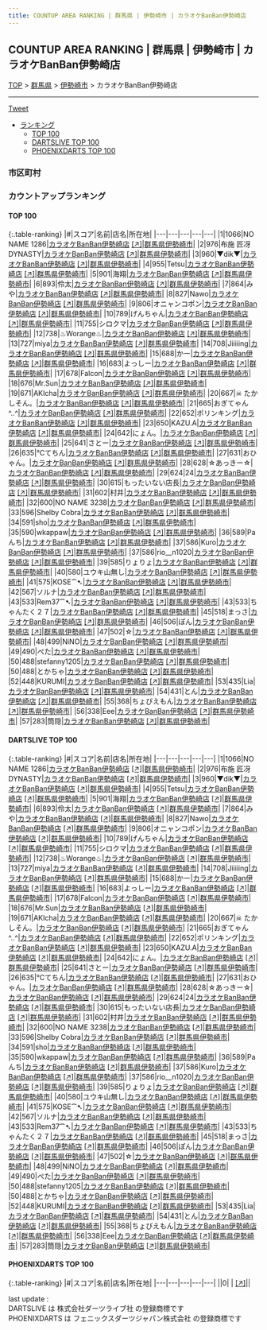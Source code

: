 ```yaml
---
title: COUNTUP AREA RANKING | 群馬県 | 伊勢崎市 | カラオケBanBan伊勢崎店
---
```

## COUNTUP AREA RANKING | 群馬県 | 伊勢崎市 | カラオケBanBan伊勢崎店

[TOP](/darts/rank/) > [群馬県](/darts/rank/群馬県/) > [伊勢崎市](/darts/rank/群馬県/伊勢崎市/) > カラオケBanBan伊勢崎店

___

<a href="https://twitter.com/share?ref_src=twsrc%5Etfw" data-text="COUNTUP AREA RANKING | 群馬県伊勢崎市カラオケBanBan伊勢崎店" class="twitter-share-button" data-hashtags="DARTSLIVE,PHOENIXDARTS,darts,ダーツ" data-show-count="false">Tweet</a>

* [ランキング](#カウントアップランキング)
    * [TOP 100](#top-100)
    * [DARTSLIVE TOP 100](#dartslive-top-100)
    * [PHOENIXDARTS TOP 100](#phoenixdarts-top-100)

### 市区町村

<ul>

</ul>

### カウントアップランキング

#### TOP 100



{:.table-ranking}
|#|スコア|名前|店名|所在地|
|---|---|---|---|---|
|1|1066|<span class="rank-name-dl">NO NAME 1286</span>|<a href="/darts/rank/shops/330091e4ed03df230d9b047a20a7ba1e.html">カラオケBanBan伊勢崎店</a> <a href="https://search.dartslive.com/jp/shop/330091e4ed03df230d9b047a20a7ba1e">[↗]</a>|<a href="/darts/rank/群馬県/伊勢崎市">群馬県伊勢崎市</a>|
|2|976|<span class="rank-name-dl">布施 匠冴DYNASTY</span>|<a href="/darts/rank/shops/330091e4ed03df230d9b047a20a7ba1e.html">カラオケBanBan伊勢崎店</a> <a href="https://search.dartslive.com/jp/shop/330091e4ed03df230d9b047a20a7ba1e">[↗]</a>|<a href="/darts/rank/群馬県/伊勢崎市">群馬県伊勢崎市</a>|
|3|960|<span class="rank-name-dl">▼dik▼</span>|<a href="/darts/rank/shops/330091e4ed03df230d9b047a20a7ba1e.html">カラオケBanBan伊勢崎店</a> <a href="https://search.dartslive.com/jp/shop/330091e4ed03df230d9b047a20a7ba1e">[↗]</a>|<a href="/darts/rank/群馬県/伊勢崎市">群馬県伊勢崎市</a>|
|4|955|<span class="rank-name-dl">Tetsu</span>|<a href="/darts/rank/shops/330091e4ed03df230d9b047a20a7ba1e.html">カラオケBanBan伊勢崎店</a> <a href="https://search.dartslive.com/jp/shop/330091e4ed03df230d9b047a20a7ba1e">[↗]</a>|<a href="/darts/rank/群馬県/伊勢崎市">群馬県伊勢崎市</a>|
|5|901|<span class="rank-name-dl">海翔</span>|<a href="/darts/rank/shops/330091e4ed03df230d9b047a20a7ba1e.html">カラオケBanBan伊勢崎店</a> <a href="https://search.dartslive.com/jp/shop/330091e4ed03df230d9b047a20a7ba1e">[↗]</a>|<a href="/darts/rank/群馬県/伊勢崎市">群馬県伊勢崎市</a>|
|6|893|<span class="rank-name-dl">伶太</span>|<a href="/darts/rank/shops/330091e4ed03df230d9b047a20a7ba1e.html">カラオケBanBan伊勢崎店</a> <a href="https://search.dartslive.com/jp/shop/330091e4ed03df230d9b047a20a7ba1e">[↗]</a>|<a href="/darts/rank/群馬県/伊勢崎市">群馬県伊勢崎市</a>|
|7|864|<span class="rank-name-dl">みや</span>|<a href="/darts/rank/shops/330091e4ed03df230d9b047a20a7ba1e.html">カラオケBanBan伊勢崎店</a> <a href="https://search.dartslive.com/jp/shop/330091e4ed03df230d9b047a20a7ba1e">[↗]</a>|<a href="/darts/rank/群馬県/伊勢崎市">群馬県伊勢崎市</a>|
|8|827|<span class="rank-name-dl">Nawo</span>|<a href="/darts/rank/shops/330091e4ed03df230d9b047a20a7ba1e.html">カラオケBanBan伊勢崎店</a> <a href="https://search.dartslive.com/jp/shop/330091e4ed03df230d9b047a20a7ba1e">[↗]</a>|<a href="/darts/rank/群馬県/伊勢崎市">群馬県伊勢崎市</a>|
|9|806|<span class="rank-name-dl">オニャンコポン</span>|<a href="/darts/rank/shops/330091e4ed03df230d9b047a20a7ba1e.html">カラオケBanBan伊勢崎店</a> <a href="https://search.dartslive.com/jp/shop/330091e4ed03df230d9b047a20a7ba1e">[↗]</a>|<a href="/darts/rank/群馬県/伊勢崎市">群馬県伊勢崎市</a>|
|10|789|<span class="rank-name-dl">げんちゃん</span>|<a href="/darts/rank/shops/330091e4ed03df230d9b047a20a7ba1e.html">カラオケBanBan伊勢崎店</a> <a href="https://search.dartslive.com/jp/shop/330091e4ed03df230d9b047a20a7ba1e">[↗]</a>|<a href="/darts/rank/群馬県/伊勢崎市">群馬県伊勢崎市</a>|
|11|755|<span class="rank-name-dl">シロクマ</span>|<a href="/darts/rank/shops/330091e4ed03df230d9b047a20a7ba1e.html">カラオケBanBan伊勢崎店</a> <a href="https://search.dartslive.com/jp/shop/330091e4ed03df230d9b047a20a7ba1e">[↗]</a>|<a href="/darts/rank/群馬県/伊勢崎市">群馬県伊勢崎市</a>|
|12|738|<span class="rank-name-dl">♨︎Worange♨︎</span>|<a href="/darts/rank/shops/330091e4ed03df230d9b047a20a7ba1e.html">カラオケBanBan伊勢崎店</a> <a href="https://search.dartslive.com/jp/shop/330091e4ed03df230d9b047a20a7ba1e">[↗]</a>|<a href="/darts/rank/群馬県/伊勢崎市">群馬県伊勢崎市</a>|
|13|727|<span class="rank-name-dl">miya</span>|<a href="/darts/rank/shops/330091e4ed03df230d9b047a20a7ba1e.html">カラオケBanBan伊勢崎店</a> <a href="https://search.dartslive.com/jp/shop/330091e4ed03df230d9b047a20a7ba1e">[↗]</a>|<a href="/darts/rank/群馬県/伊勢崎市">群馬県伊勢崎市</a>|
|14|708|<span class="rank-name-dl">Jiiiiing</span>|<a href="/darts/rank/shops/330091e4ed03df230d9b047a20a7ba1e.html">カラオケBanBan伊勢崎店</a> <a href="https://search.dartslive.com/jp/shop/330091e4ed03df230d9b047a20a7ba1e">[↗]</a>|<a href="/darts/rank/群馬県/伊勢崎市">群馬県伊勢崎市</a>|
|15|688|<span class="rank-name-dl">かー</span>|<a href="/darts/rank/shops/330091e4ed03df230d9b047a20a7ba1e.html">カラオケBanBan伊勢崎店</a> <a href="https://search.dartslive.com/jp/shop/330091e4ed03df230d9b047a20a7ba1e">[↗]</a>|<a href="/darts/rank/群馬県/伊勢崎市">群馬県伊勢崎市</a>|
|16|683|<span class="rank-name-dl">よっしー</span>|<a href="/darts/rank/shops/330091e4ed03df230d9b047a20a7ba1e.html">カラオケBanBan伊勢崎店</a> <a href="https://search.dartslive.com/jp/shop/330091e4ed03df230d9b047a20a7ba1e">[↗]</a>|<a href="/darts/rank/群馬県/伊勢崎市">群馬県伊勢崎市</a>|
|17|678|<span class="rank-name-dl">Falcon</span>|<a href="/darts/rank/shops/330091e4ed03df230d9b047a20a7ba1e.html">カラオケBanBan伊勢崎店</a> <a href="https://search.dartslive.com/jp/shop/330091e4ed03df230d9b047a20a7ba1e">[↗]</a>|<a href="/darts/rank/群馬県/伊勢崎市">群馬県伊勢崎市</a>|
|18|676|<span class="rank-name-dl">Mr.Sun</span>|<a href="/darts/rank/shops/330091e4ed03df230d9b047a20a7ba1e.html">カラオケBanBan伊勢崎店</a> <a href="https://search.dartslive.com/jp/shop/330091e4ed03df230d9b047a20a7ba1e">[↗]</a>|<a href="/darts/rank/群馬県/伊勢崎市">群馬県伊勢崎市</a>|
|19|671|<span class="rank-name-dl">AKIcha</span>|<a href="/darts/rank/shops/330091e4ed03df230d9b047a20a7ba1e.html">カラオケBanBan伊勢崎店</a> <a href="https://search.dartslive.com/jp/shop/330091e4ed03df230d9b047a20a7ba1e">[↗]</a>|<a href="/darts/rank/群馬県/伊勢崎市">群馬県伊勢崎市</a>|
|20|667|<span class="rank-name-dl">☠ たかしそん。</span>|<a href="/darts/rank/shops/330091e4ed03df230d9b047a20a7ba1e.html">カラオケBanBan伊勢崎店</a> <a href="https://search.dartslive.com/jp/shop/330091e4ed03df230d9b047a20a7ba1e">[↗]</a>|<a href="/darts/rank/群馬県/伊勢崎市">群馬県伊勢崎市</a>|
|21|665|<span class="rank-name-dl">おぎてゃん^..^</span>|<a href="/darts/rank/shops/330091e4ed03df230d9b047a20a7ba1e.html">カラオケBanBan伊勢崎店</a> <a href="https://search.dartslive.com/jp/shop/330091e4ed03df230d9b047a20a7ba1e">[↗]</a>|<a href="/darts/rank/群馬県/伊勢崎市">群馬県伊勢崎市</a>|
|22|652|<span class="rank-name-dl">ポリンキング</span>|<a href="/darts/rank/shops/330091e4ed03df230d9b047a20a7ba1e.html">カラオケBanBan伊勢崎店</a> <a href="https://search.dartslive.com/jp/shop/330091e4ed03df230d9b047a20a7ba1e">[↗]</a>|<a href="/darts/rank/群馬県/伊勢崎市">群馬県伊勢崎市</a>|
|23|650|<span class="rank-name-dl">KAZU.A</span>|<a href="/darts/rank/shops/330091e4ed03df230d9b047a20a7ba1e.html">カラオケBanBan伊勢崎店</a> <a href="https://search.dartslive.com/jp/shop/330091e4ed03df230d9b047a20a7ba1e">[↗]</a>|<a href="/darts/rank/群馬県/伊勢崎市">群馬県伊勢崎市</a>|
|24|642|<span class="rank-name-dl">にょん。</span>|<a href="/darts/rank/shops/330091e4ed03df230d9b047a20a7ba1e.html">カラオケBanBan伊勢崎店</a> <a href="https://search.dartslive.com/jp/shop/330091e4ed03df230d9b047a20a7ba1e">[↗]</a>|<a href="/darts/rank/群馬県/伊勢崎市">群馬県伊勢崎市</a>|
|25|641|<span class="rank-name-dl">さとー</span>|<a href="/darts/rank/shops/330091e4ed03df230d9b047a20a7ba1e.html">カラオケBanBan伊勢崎店</a> <a href="https://search.dartslive.com/jp/shop/330091e4ed03df230d9b047a20a7ba1e">[↗]</a>|<a href="/darts/rank/群馬県/伊勢崎市">群馬県伊勢崎市</a>|
|26|635|<span class="rank-name-dl">℃てちん</span>|<a href="/darts/rank/shops/330091e4ed03df230d9b047a20a7ba1e.html">カラオケBanBan伊勢崎店</a> <a href="https://search.dartslive.com/jp/shop/330091e4ed03df230d9b047a20a7ba1e">[↗]</a>|<a href="/darts/rank/群馬県/伊勢崎市">群馬県伊勢崎市</a>|
|27|631|<span class="rank-name-dl">おひゃん。</span>|<a href="/darts/rank/shops/330091e4ed03df230d9b047a20a7ba1e.html">カラオケBanBan伊勢崎店</a> <a href="https://search.dartslive.com/jp/shop/330091e4ed03df230d9b047a20a7ba1e">[↗]</a>|<a href="/darts/rank/群馬県/伊勢崎市">群馬県伊勢崎市</a>|
|28|628|<span class="rank-name-dl">☆あっきー☆</span>|<a href="/darts/rank/shops/330091e4ed03df230d9b047a20a7ba1e.html">カラオケBanBan伊勢崎店</a> <a href="https://search.dartslive.com/jp/shop/330091e4ed03df230d9b047a20a7ba1e">[↗]</a>|<a href="/darts/rank/群馬県/伊勢崎市">群馬県伊勢崎市</a>|
|29|624|<span class="rank-name-dl">24</span>|<a href="/darts/rank/shops/330091e4ed03df230d9b047a20a7ba1e.html">カラオケBanBan伊勢崎店</a> <a href="https://search.dartslive.com/jp/shop/330091e4ed03df230d9b047a20a7ba1e">[↗]</a>|<a href="/darts/rank/群馬県/伊勢崎市">群馬県伊勢崎市</a>|
|30|615|<span class="rank-name-dl">もったいない店長</span>|<a href="/darts/rank/shops/330091e4ed03df230d9b047a20a7ba1e.html">カラオケBanBan伊勢崎店</a> <a href="https://search.dartslive.com/jp/shop/330091e4ed03df230d9b047a20a7ba1e">[↗]</a>|<a href="/darts/rank/群馬県/伊勢崎市">群馬県伊勢崎市</a>|
|31|602|<span class="rank-name-dl">村井</span>|<a href="/darts/rank/shops/330091e4ed03df230d9b047a20a7ba1e.html">カラオケBanBan伊勢崎店</a> <a href="https://search.dartslive.com/jp/shop/330091e4ed03df230d9b047a20a7ba1e">[↗]</a>|<a href="/darts/rank/群馬県/伊勢崎市">群馬県伊勢崎市</a>|
|32|600|<span class="rank-name-dl">NO NAME 3238</span>|<a href="/darts/rank/shops/330091e4ed03df230d9b047a20a7ba1e.html">カラオケBanBan伊勢崎店</a> <a href="https://search.dartslive.com/jp/shop/330091e4ed03df230d9b047a20a7ba1e">[↗]</a>|<a href="/darts/rank/群馬県/伊勢崎市">群馬県伊勢崎市</a>|
|33|596|<span class="rank-name-dl">Shelby Cobra</span>|<a href="/darts/rank/shops/330091e4ed03df230d9b047a20a7ba1e.html">カラオケBanBan伊勢崎店</a> <a href="https://search.dartslive.com/jp/shop/330091e4ed03df230d9b047a20a7ba1e">[↗]</a>|<a href="/darts/rank/群馬県/伊勢崎市">群馬県伊勢崎市</a>|
|34|591|<span class="rank-name-dl">sho</span>|<a href="/darts/rank/shops/330091e4ed03df230d9b047a20a7ba1e.html">カラオケBanBan伊勢崎店</a> <a href="https://search.dartslive.com/jp/shop/330091e4ed03df230d9b047a20a7ba1e">[↗]</a>|<a href="/darts/rank/群馬県/伊勢崎市">群馬県伊勢崎市</a>|
|35|590|<span class="rank-name-dl">wkappaw</span>|<a href="/darts/rank/shops/330091e4ed03df230d9b047a20a7ba1e.html">カラオケBanBan伊勢崎店</a> <a href="https://search.dartslive.com/jp/shop/330091e4ed03df230d9b047a20a7ba1e">[↗]</a>|<a href="/darts/rank/群馬県/伊勢崎市">群馬県伊勢崎市</a>|
|36|589|<span class="rank-name-dl">Paんち</span>|<a href="/darts/rank/shops/330091e4ed03df230d9b047a20a7ba1e.html">カラオケBanBan伊勢崎店</a> <a href="https://search.dartslive.com/jp/shop/330091e4ed03df230d9b047a20a7ba1e">[↗]</a>|<a href="/darts/rank/群馬県/伊勢崎市">群馬県伊勢崎市</a>|
|37|586|<span class="rank-name-dl">Kuro</span>|<a href="/darts/rank/shops/330091e4ed03df230d9b047a20a7ba1e.html">カラオケBanBan伊勢崎店</a> <a href="https://search.dartslive.com/jp/shop/330091e4ed03df230d9b047a20a7ba1e">[↗]</a>|<a href="/darts/rank/群馬県/伊勢崎市">群馬県伊勢崎市</a>|
|37|586|<span class="rank-name-dl">rio__n1020</span>|<a href="/darts/rank/shops/330091e4ed03df230d9b047a20a7ba1e.html">カラオケBanBan伊勢崎店</a> <a href="https://search.dartslive.com/jp/shop/330091e4ed03df230d9b047a20a7ba1e">[↗]</a>|<a href="/darts/rank/群馬県/伊勢崎市">群馬県伊勢崎市</a>|
|39|585|<span class="rank-name-dl">りょりょ</span>|<a href="/darts/rank/shops/330091e4ed03df230d9b047a20a7ba1e.html">カラオケBanBan伊勢崎店</a> <a href="https://search.dartslive.com/jp/shop/330091e4ed03df230d9b047a20a7ba1e">[↗]</a>|<a href="/darts/rank/群馬県/伊勢崎市">群馬県伊勢崎市</a>|
|40|580|<span class="rank-name-dl">ユウキ山無し</span>|<a href="/darts/rank/shops/330091e4ed03df230d9b047a20a7ba1e.html">カラオケBanBan伊勢崎店</a> <a href="https://search.dartslive.com/jp/shop/330091e4ed03df230d9b047a20a7ba1e">[↗]</a>|<a href="/darts/rank/群馬県/伊勢崎市">群馬県伊勢崎市</a>|
|41|575|<span class="rank-name-dl">KOSE⁀➷</span>|<a href="/darts/rank/shops/330091e4ed03df230d9b047a20a7ba1e.html">カラオケBanBan伊勢崎店</a> <a href="https://search.dartslive.com/jp/shop/330091e4ed03df230d9b047a20a7ba1e">[↗]</a>|<a href="/darts/rank/群馬県/伊勢崎市">群馬県伊勢崎市</a>|
|42|567|<span class="rank-name-dl">ソルナ</span>|<a href="/darts/rank/shops/330091e4ed03df230d9b047a20a7ba1e.html">カラオケBanBan伊勢崎店</a> <a href="https://search.dartslive.com/jp/shop/330091e4ed03df230d9b047a20a7ba1e">[↗]</a>|<a href="/darts/rank/群馬県/伊勢崎市">群馬県伊勢崎市</a>|
|43|533|<span class="rank-name-dl">Rem37⁀➷</span>|<a href="/darts/rank/shops/330091e4ed03df230d9b047a20a7ba1e.html">カラオケBanBan伊勢崎店</a> <a href="https://search.dartslive.com/jp/shop/330091e4ed03df230d9b047a20a7ba1e">[↗]</a>|<a href="/darts/rank/群馬県/伊勢崎市">群馬県伊勢崎市</a>|
|43|533|<span class="rank-name-dl">ちゃんたく２７</span>|<a href="/darts/rank/shops/330091e4ed03df230d9b047a20a7ba1e.html">カラオケBanBan伊勢崎店</a> <a href="https://search.dartslive.com/jp/shop/330091e4ed03df230d9b047a20a7ba1e">[↗]</a>|<a href="/darts/rank/群馬県/伊勢崎市">群馬県伊勢崎市</a>|
|45|518|<span class="rank-name-dl">まっさ</span>|<a href="/darts/rank/shops/330091e4ed03df230d9b047a20a7ba1e.html">カラオケBanBan伊勢崎店</a> <a href="https://search.dartslive.com/jp/shop/330091e4ed03df230d9b047a20a7ba1e">[↗]</a>|<a href="/darts/rank/群馬県/伊勢崎市">群馬県伊勢崎市</a>|
|46|506|<span class="rank-name-dl">ぽん</span>|<a href="/darts/rank/shops/330091e4ed03df230d9b047a20a7ba1e.html">カラオケBanBan伊勢崎店</a> <a href="https://search.dartslive.com/jp/shop/330091e4ed03df230d9b047a20a7ba1e">[↗]</a>|<a href="/darts/rank/群馬県/伊勢崎市">群馬県伊勢崎市</a>|
|47|502|<span class="rank-name-dl">☆</span>|<a href="/darts/rank/shops/330091e4ed03df230d9b047a20a7ba1e.html">カラオケBanBan伊勢崎店</a> <a href="https://search.dartslive.com/jp/shop/330091e4ed03df230d9b047a20a7ba1e">[↗]</a>|<a href="/darts/rank/群馬県/伊勢崎市">群馬県伊勢崎市</a>|
|48|499|<span class="rank-name-dl">NiNO</span>|<a href="/darts/rank/shops/330091e4ed03df230d9b047a20a7ba1e.html">カラオケBanBan伊勢崎店</a> <a href="https://search.dartslive.com/jp/shop/330091e4ed03df230d9b047a20a7ba1e">[↗]</a>|<a href="/darts/rank/群馬県/伊勢崎市">群馬県伊勢崎市</a>|
|49|490|<span class="rank-name-dl">ぺた</span>|<a href="/darts/rank/shops/330091e4ed03df230d9b047a20a7ba1e.html">カラオケBanBan伊勢崎店</a> <a href="https://search.dartslive.com/jp/shop/330091e4ed03df230d9b047a20a7ba1e">[↗]</a>|<a href="/darts/rank/群馬県/伊勢崎市">群馬県伊勢崎市</a>|
|50|488|<span class="rank-name-dl">stefanny1205</span>|<a href="/darts/rank/shops/330091e4ed03df230d9b047a20a7ba1e.html">カラオケBanBan伊勢崎店</a> <a href="https://search.dartslive.com/jp/shop/330091e4ed03df230d9b047a20a7ba1e">[↗]</a>|<a href="/darts/rank/群馬県/伊勢崎市">群馬県伊勢崎市</a>|
|50|488|<span class="rank-name-dl">とかちゃ</span>|<a href="/darts/rank/shops/330091e4ed03df230d9b047a20a7ba1e.html">カラオケBanBan伊勢崎店</a> <a href="https://search.dartslive.com/jp/shop/330091e4ed03df230d9b047a20a7ba1e">[↗]</a>|<a href="/darts/rank/群馬県/伊勢崎市">群馬県伊勢崎市</a>|
|52|448|<span class="rank-name-dl">KURUMI</span>|<a href="/darts/rank/shops/330091e4ed03df230d9b047a20a7ba1e.html">カラオケBanBan伊勢崎店</a> <a href="https://search.dartslive.com/jp/shop/330091e4ed03df230d9b047a20a7ba1e">[↗]</a>|<a href="/darts/rank/群馬県/伊勢崎市">群馬県伊勢崎市</a>|
|53|435|<span class="rank-name-dl">Lia</span>|<a href="/darts/rank/shops/330091e4ed03df230d9b047a20a7ba1e.html">カラオケBanBan伊勢崎店</a> <a href="https://search.dartslive.com/jp/shop/330091e4ed03df230d9b047a20a7ba1e">[↗]</a>|<a href="/darts/rank/群馬県/伊勢崎市">群馬県伊勢崎市</a>|
|54|431|<span class="rank-name-dl">とん</span>|<a href="/darts/rank/shops/330091e4ed03df230d9b047a20a7ba1e.html">カラオケBanBan伊勢崎店</a> <a href="https://search.dartslive.com/jp/shop/330091e4ed03df230d9b047a20a7ba1e">[↗]</a>|<a href="/darts/rank/群馬県/伊勢崎市">群馬県伊勢崎市</a>|
|55|368|<span class="rank-name-dl">ちょびえもん</span>|<a href="/darts/rank/shops/330091e4ed03df230d9b047a20a7ba1e.html">カラオケBanBan伊勢崎店</a> <a href="https://search.dartslive.com/jp/shop/330091e4ed03df230d9b047a20a7ba1e">[↗]</a>|<a href="/darts/rank/群馬県/伊勢崎市">群馬県伊勢崎市</a>|
|56|338|<span class="rank-name-dl">Eee</span>|<a href="/darts/rank/shops/330091e4ed03df230d9b047a20a7ba1e.html">カラオケBanBan伊勢崎店</a> <a href="https://search.dartslive.com/jp/shop/330091e4ed03df230d9b047a20a7ba1e">[↗]</a>|<a href="/darts/rank/群馬県/伊勢崎市">群馬県伊勢崎市</a>|
|57|283|<span class="rank-name-dl">筒隠</span>|<a href="/darts/rank/shops/330091e4ed03df230d9b047a20a7ba1e.html">カラオケBanBan伊勢崎店</a> <a href="https://search.dartslive.com/jp/shop/330091e4ed03df230d9b047a20a7ba1e">[↗]</a>|<a href="/darts/rank/群馬県/伊勢崎市">群馬県伊勢崎市</a>|


#### DARTSLIVE TOP 100



{:.table-ranking}
|#|スコア|名前|店名|所在地|
|---|---|---|---|---|
|1|1066|<span class="rank-name-dl">NO NAME 1286</span>|<a href="/darts/rank/shops/330091e4ed03df230d9b047a20a7ba1e.html">カラオケBanBan伊勢崎店</a> <a href="https://search.dartslive.com/jp/shop/330091e4ed03df230d9b047a20a7ba1e">[↗]</a>|<a href="/darts/rank/群馬県/伊勢崎市">群馬県伊勢崎市</a>|
|2|976|<span class="rank-name-dl">布施 匠冴DYNASTY</span>|<a href="/darts/rank/shops/330091e4ed03df230d9b047a20a7ba1e.html">カラオケBanBan伊勢崎店</a> <a href="https://search.dartslive.com/jp/shop/330091e4ed03df230d9b047a20a7ba1e">[↗]</a>|<a href="/darts/rank/群馬県/伊勢崎市">群馬県伊勢崎市</a>|
|3|960|<span class="rank-name-dl">▼dik▼</span>|<a href="/darts/rank/shops/330091e4ed03df230d9b047a20a7ba1e.html">カラオケBanBan伊勢崎店</a> <a href="https://search.dartslive.com/jp/shop/330091e4ed03df230d9b047a20a7ba1e">[↗]</a>|<a href="/darts/rank/群馬県/伊勢崎市">群馬県伊勢崎市</a>|
|4|955|<span class="rank-name-dl">Tetsu</span>|<a href="/darts/rank/shops/330091e4ed03df230d9b047a20a7ba1e.html">カラオケBanBan伊勢崎店</a> <a href="https://search.dartslive.com/jp/shop/330091e4ed03df230d9b047a20a7ba1e">[↗]</a>|<a href="/darts/rank/群馬県/伊勢崎市">群馬県伊勢崎市</a>|
|5|901|<span class="rank-name-dl">海翔</span>|<a href="/darts/rank/shops/330091e4ed03df230d9b047a20a7ba1e.html">カラオケBanBan伊勢崎店</a> <a href="https://search.dartslive.com/jp/shop/330091e4ed03df230d9b047a20a7ba1e">[↗]</a>|<a href="/darts/rank/群馬県/伊勢崎市">群馬県伊勢崎市</a>|
|6|893|<span class="rank-name-dl">伶太</span>|<a href="/darts/rank/shops/330091e4ed03df230d9b047a20a7ba1e.html">カラオケBanBan伊勢崎店</a> <a href="https://search.dartslive.com/jp/shop/330091e4ed03df230d9b047a20a7ba1e">[↗]</a>|<a href="/darts/rank/群馬県/伊勢崎市">群馬県伊勢崎市</a>|
|7|864|<span class="rank-name-dl">みや</span>|<a href="/darts/rank/shops/330091e4ed03df230d9b047a20a7ba1e.html">カラオケBanBan伊勢崎店</a> <a href="https://search.dartslive.com/jp/shop/330091e4ed03df230d9b047a20a7ba1e">[↗]</a>|<a href="/darts/rank/群馬県/伊勢崎市">群馬県伊勢崎市</a>|
|8|827|<span class="rank-name-dl">Nawo</span>|<a href="/darts/rank/shops/330091e4ed03df230d9b047a20a7ba1e.html">カラオケBanBan伊勢崎店</a> <a href="https://search.dartslive.com/jp/shop/330091e4ed03df230d9b047a20a7ba1e">[↗]</a>|<a href="/darts/rank/群馬県/伊勢崎市">群馬県伊勢崎市</a>|
|9|806|<span class="rank-name-dl">オニャンコポン</span>|<a href="/darts/rank/shops/330091e4ed03df230d9b047a20a7ba1e.html">カラオケBanBan伊勢崎店</a> <a href="https://search.dartslive.com/jp/shop/330091e4ed03df230d9b047a20a7ba1e">[↗]</a>|<a href="/darts/rank/群馬県/伊勢崎市">群馬県伊勢崎市</a>|
|10|789|<span class="rank-name-dl">げんちゃん</span>|<a href="/darts/rank/shops/330091e4ed03df230d9b047a20a7ba1e.html">カラオケBanBan伊勢崎店</a> <a href="https://search.dartslive.com/jp/shop/330091e4ed03df230d9b047a20a7ba1e">[↗]</a>|<a href="/darts/rank/群馬県/伊勢崎市">群馬県伊勢崎市</a>|
|11|755|<span class="rank-name-dl">シロクマ</span>|<a href="/darts/rank/shops/330091e4ed03df230d9b047a20a7ba1e.html">カラオケBanBan伊勢崎店</a> <a href="https://search.dartslive.com/jp/shop/330091e4ed03df230d9b047a20a7ba1e">[↗]</a>|<a href="/darts/rank/群馬県/伊勢崎市">群馬県伊勢崎市</a>|
|12|738|<span class="rank-name-dl">♨︎Worange♨︎</span>|<a href="/darts/rank/shops/330091e4ed03df230d9b047a20a7ba1e.html">カラオケBanBan伊勢崎店</a> <a href="https://search.dartslive.com/jp/shop/330091e4ed03df230d9b047a20a7ba1e">[↗]</a>|<a href="/darts/rank/群馬県/伊勢崎市">群馬県伊勢崎市</a>|
|13|727|<span class="rank-name-dl">miya</span>|<a href="/darts/rank/shops/330091e4ed03df230d9b047a20a7ba1e.html">カラオケBanBan伊勢崎店</a> <a href="https://search.dartslive.com/jp/shop/330091e4ed03df230d9b047a20a7ba1e">[↗]</a>|<a href="/darts/rank/群馬県/伊勢崎市">群馬県伊勢崎市</a>|
|14|708|<span class="rank-name-dl">Jiiiiing</span>|<a href="/darts/rank/shops/330091e4ed03df230d9b047a20a7ba1e.html">カラオケBanBan伊勢崎店</a> <a href="https://search.dartslive.com/jp/shop/330091e4ed03df230d9b047a20a7ba1e">[↗]</a>|<a href="/darts/rank/群馬県/伊勢崎市">群馬県伊勢崎市</a>|
|15|688|<span class="rank-name-dl">かー</span>|<a href="/darts/rank/shops/330091e4ed03df230d9b047a20a7ba1e.html">カラオケBanBan伊勢崎店</a> <a href="https://search.dartslive.com/jp/shop/330091e4ed03df230d9b047a20a7ba1e">[↗]</a>|<a href="/darts/rank/群馬県/伊勢崎市">群馬県伊勢崎市</a>|
|16|683|<span class="rank-name-dl">よっしー</span>|<a href="/darts/rank/shops/330091e4ed03df230d9b047a20a7ba1e.html">カラオケBanBan伊勢崎店</a> <a href="https://search.dartslive.com/jp/shop/330091e4ed03df230d9b047a20a7ba1e">[↗]</a>|<a href="/darts/rank/群馬県/伊勢崎市">群馬県伊勢崎市</a>|
|17|678|<span class="rank-name-dl">Falcon</span>|<a href="/darts/rank/shops/330091e4ed03df230d9b047a20a7ba1e.html">カラオケBanBan伊勢崎店</a> <a href="https://search.dartslive.com/jp/shop/330091e4ed03df230d9b047a20a7ba1e">[↗]</a>|<a href="/darts/rank/群馬県/伊勢崎市">群馬県伊勢崎市</a>|
|18|676|<span class="rank-name-dl">Mr.Sun</span>|<a href="/darts/rank/shops/330091e4ed03df230d9b047a20a7ba1e.html">カラオケBanBan伊勢崎店</a> <a href="https://search.dartslive.com/jp/shop/330091e4ed03df230d9b047a20a7ba1e">[↗]</a>|<a href="/darts/rank/群馬県/伊勢崎市">群馬県伊勢崎市</a>|
|19|671|<span class="rank-name-dl">AKIcha</span>|<a href="/darts/rank/shops/330091e4ed03df230d9b047a20a7ba1e.html">カラオケBanBan伊勢崎店</a> <a href="https://search.dartslive.com/jp/shop/330091e4ed03df230d9b047a20a7ba1e">[↗]</a>|<a href="/darts/rank/群馬県/伊勢崎市">群馬県伊勢崎市</a>|
|20|667|<span class="rank-name-dl">☠ たかしそん。</span>|<a href="/darts/rank/shops/330091e4ed03df230d9b047a20a7ba1e.html">カラオケBanBan伊勢崎店</a> <a href="https://search.dartslive.com/jp/shop/330091e4ed03df230d9b047a20a7ba1e">[↗]</a>|<a href="/darts/rank/群馬県/伊勢崎市">群馬県伊勢崎市</a>|
|21|665|<span class="rank-name-dl">おぎてゃん^..^</span>|<a href="/darts/rank/shops/330091e4ed03df230d9b047a20a7ba1e.html">カラオケBanBan伊勢崎店</a> <a href="https://search.dartslive.com/jp/shop/330091e4ed03df230d9b047a20a7ba1e">[↗]</a>|<a href="/darts/rank/群馬県/伊勢崎市">群馬県伊勢崎市</a>|
|22|652|<span class="rank-name-dl">ポリンキング</span>|<a href="/darts/rank/shops/330091e4ed03df230d9b047a20a7ba1e.html">カラオケBanBan伊勢崎店</a> <a href="https://search.dartslive.com/jp/shop/330091e4ed03df230d9b047a20a7ba1e">[↗]</a>|<a href="/darts/rank/群馬県/伊勢崎市">群馬県伊勢崎市</a>|
|23|650|<span class="rank-name-dl">KAZU.A</span>|<a href="/darts/rank/shops/330091e4ed03df230d9b047a20a7ba1e.html">カラオケBanBan伊勢崎店</a> <a href="https://search.dartslive.com/jp/shop/330091e4ed03df230d9b047a20a7ba1e">[↗]</a>|<a href="/darts/rank/群馬県/伊勢崎市">群馬県伊勢崎市</a>|
|24|642|<span class="rank-name-dl">にょん。</span>|<a href="/darts/rank/shops/330091e4ed03df230d9b047a20a7ba1e.html">カラオケBanBan伊勢崎店</a> <a href="https://search.dartslive.com/jp/shop/330091e4ed03df230d9b047a20a7ba1e">[↗]</a>|<a href="/darts/rank/群馬県/伊勢崎市">群馬県伊勢崎市</a>|
|25|641|<span class="rank-name-dl">さとー</span>|<a href="/darts/rank/shops/330091e4ed03df230d9b047a20a7ba1e.html">カラオケBanBan伊勢崎店</a> <a href="https://search.dartslive.com/jp/shop/330091e4ed03df230d9b047a20a7ba1e">[↗]</a>|<a href="/darts/rank/群馬県/伊勢崎市">群馬県伊勢崎市</a>|
|26|635|<span class="rank-name-dl">℃てちん</span>|<a href="/darts/rank/shops/330091e4ed03df230d9b047a20a7ba1e.html">カラオケBanBan伊勢崎店</a> <a href="https://search.dartslive.com/jp/shop/330091e4ed03df230d9b047a20a7ba1e">[↗]</a>|<a href="/darts/rank/群馬県/伊勢崎市">群馬県伊勢崎市</a>|
|27|631|<span class="rank-name-dl">おひゃん。</span>|<a href="/darts/rank/shops/330091e4ed03df230d9b047a20a7ba1e.html">カラオケBanBan伊勢崎店</a> <a href="https://search.dartslive.com/jp/shop/330091e4ed03df230d9b047a20a7ba1e">[↗]</a>|<a href="/darts/rank/群馬県/伊勢崎市">群馬県伊勢崎市</a>|
|28|628|<span class="rank-name-dl">☆あっきー☆</span>|<a href="/darts/rank/shops/330091e4ed03df230d9b047a20a7ba1e.html">カラオケBanBan伊勢崎店</a> <a href="https://search.dartslive.com/jp/shop/330091e4ed03df230d9b047a20a7ba1e">[↗]</a>|<a href="/darts/rank/群馬県/伊勢崎市">群馬県伊勢崎市</a>|
|29|624|<span class="rank-name-dl">24</span>|<a href="/darts/rank/shops/330091e4ed03df230d9b047a20a7ba1e.html">カラオケBanBan伊勢崎店</a> <a href="https://search.dartslive.com/jp/shop/330091e4ed03df230d9b047a20a7ba1e">[↗]</a>|<a href="/darts/rank/群馬県/伊勢崎市">群馬県伊勢崎市</a>|
|30|615|<span class="rank-name-dl">もったいない店長</span>|<a href="/darts/rank/shops/330091e4ed03df230d9b047a20a7ba1e.html">カラオケBanBan伊勢崎店</a> <a href="https://search.dartslive.com/jp/shop/330091e4ed03df230d9b047a20a7ba1e">[↗]</a>|<a href="/darts/rank/群馬県/伊勢崎市">群馬県伊勢崎市</a>|
|31|602|<span class="rank-name-dl">村井</span>|<a href="/darts/rank/shops/330091e4ed03df230d9b047a20a7ba1e.html">カラオケBanBan伊勢崎店</a> <a href="https://search.dartslive.com/jp/shop/330091e4ed03df230d9b047a20a7ba1e">[↗]</a>|<a href="/darts/rank/群馬県/伊勢崎市">群馬県伊勢崎市</a>|
|32|600|<span class="rank-name-dl">NO NAME 3238</span>|<a href="/darts/rank/shops/330091e4ed03df230d9b047a20a7ba1e.html">カラオケBanBan伊勢崎店</a> <a href="https://search.dartslive.com/jp/shop/330091e4ed03df230d9b047a20a7ba1e">[↗]</a>|<a href="/darts/rank/群馬県/伊勢崎市">群馬県伊勢崎市</a>|
|33|596|<span class="rank-name-dl">Shelby Cobra</span>|<a href="/darts/rank/shops/330091e4ed03df230d9b047a20a7ba1e.html">カラオケBanBan伊勢崎店</a> <a href="https://search.dartslive.com/jp/shop/330091e4ed03df230d9b047a20a7ba1e">[↗]</a>|<a href="/darts/rank/群馬県/伊勢崎市">群馬県伊勢崎市</a>|
|34|591|<span class="rank-name-dl">sho</span>|<a href="/darts/rank/shops/330091e4ed03df230d9b047a20a7ba1e.html">カラオケBanBan伊勢崎店</a> <a href="https://search.dartslive.com/jp/shop/330091e4ed03df230d9b047a20a7ba1e">[↗]</a>|<a href="/darts/rank/群馬県/伊勢崎市">群馬県伊勢崎市</a>|
|35|590|<span class="rank-name-dl">wkappaw</span>|<a href="/darts/rank/shops/330091e4ed03df230d9b047a20a7ba1e.html">カラオケBanBan伊勢崎店</a> <a href="https://search.dartslive.com/jp/shop/330091e4ed03df230d9b047a20a7ba1e">[↗]</a>|<a href="/darts/rank/群馬県/伊勢崎市">群馬県伊勢崎市</a>|
|36|589|<span class="rank-name-dl">Paんち</span>|<a href="/darts/rank/shops/330091e4ed03df230d9b047a20a7ba1e.html">カラオケBanBan伊勢崎店</a> <a href="https://search.dartslive.com/jp/shop/330091e4ed03df230d9b047a20a7ba1e">[↗]</a>|<a href="/darts/rank/群馬県/伊勢崎市">群馬県伊勢崎市</a>|
|37|586|<span class="rank-name-dl">Kuro</span>|<a href="/darts/rank/shops/330091e4ed03df230d9b047a20a7ba1e.html">カラオケBanBan伊勢崎店</a> <a href="https://search.dartslive.com/jp/shop/330091e4ed03df230d9b047a20a7ba1e">[↗]</a>|<a href="/darts/rank/群馬県/伊勢崎市">群馬県伊勢崎市</a>|
|37|586|<span class="rank-name-dl">rio__n1020</span>|<a href="/darts/rank/shops/330091e4ed03df230d9b047a20a7ba1e.html">カラオケBanBan伊勢崎店</a> <a href="https://search.dartslive.com/jp/shop/330091e4ed03df230d9b047a20a7ba1e">[↗]</a>|<a href="/darts/rank/群馬県/伊勢崎市">群馬県伊勢崎市</a>|
|39|585|<span class="rank-name-dl">りょりょ</span>|<a href="/darts/rank/shops/330091e4ed03df230d9b047a20a7ba1e.html">カラオケBanBan伊勢崎店</a> <a href="https://search.dartslive.com/jp/shop/330091e4ed03df230d9b047a20a7ba1e">[↗]</a>|<a href="/darts/rank/群馬県/伊勢崎市">群馬県伊勢崎市</a>|
|40|580|<span class="rank-name-dl">ユウキ山無し</span>|<a href="/darts/rank/shops/330091e4ed03df230d9b047a20a7ba1e.html">カラオケBanBan伊勢崎店</a> <a href="https://search.dartslive.com/jp/shop/330091e4ed03df230d9b047a20a7ba1e">[↗]</a>|<a href="/darts/rank/群馬県/伊勢崎市">群馬県伊勢崎市</a>|
|41|575|<span class="rank-name-dl">KOSE⁀➷</span>|<a href="/darts/rank/shops/330091e4ed03df230d9b047a20a7ba1e.html">カラオケBanBan伊勢崎店</a> <a href="https://search.dartslive.com/jp/shop/330091e4ed03df230d9b047a20a7ba1e">[↗]</a>|<a href="/darts/rank/群馬県/伊勢崎市">群馬県伊勢崎市</a>|
|42|567|<span class="rank-name-dl">ソルナ</span>|<a href="/darts/rank/shops/330091e4ed03df230d9b047a20a7ba1e.html">カラオケBanBan伊勢崎店</a> <a href="https://search.dartslive.com/jp/shop/330091e4ed03df230d9b047a20a7ba1e">[↗]</a>|<a href="/darts/rank/群馬県/伊勢崎市">群馬県伊勢崎市</a>|
|43|533|<span class="rank-name-dl">Rem37⁀➷</span>|<a href="/darts/rank/shops/330091e4ed03df230d9b047a20a7ba1e.html">カラオケBanBan伊勢崎店</a> <a href="https://search.dartslive.com/jp/shop/330091e4ed03df230d9b047a20a7ba1e">[↗]</a>|<a href="/darts/rank/群馬県/伊勢崎市">群馬県伊勢崎市</a>|
|43|533|<span class="rank-name-dl">ちゃんたく２７</span>|<a href="/darts/rank/shops/330091e4ed03df230d9b047a20a7ba1e.html">カラオケBanBan伊勢崎店</a> <a href="https://search.dartslive.com/jp/shop/330091e4ed03df230d9b047a20a7ba1e">[↗]</a>|<a href="/darts/rank/群馬県/伊勢崎市">群馬県伊勢崎市</a>|
|45|518|<span class="rank-name-dl">まっさ</span>|<a href="/darts/rank/shops/330091e4ed03df230d9b047a20a7ba1e.html">カラオケBanBan伊勢崎店</a> <a href="https://search.dartslive.com/jp/shop/330091e4ed03df230d9b047a20a7ba1e">[↗]</a>|<a href="/darts/rank/群馬県/伊勢崎市">群馬県伊勢崎市</a>|
|46|506|<span class="rank-name-dl">ぽん</span>|<a href="/darts/rank/shops/330091e4ed03df230d9b047a20a7ba1e.html">カラオケBanBan伊勢崎店</a> <a href="https://search.dartslive.com/jp/shop/330091e4ed03df230d9b047a20a7ba1e">[↗]</a>|<a href="/darts/rank/群馬県/伊勢崎市">群馬県伊勢崎市</a>|
|47|502|<span class="rank-name-dl">☆</span>|<a href="/darts/rank/shops/330091e4ed03df230d9b047a20a7ba1e.html">カラオケBanBan伊勢崎店</a> <a href="https://search.dartslive.com/jp/shop/330091e4ed03df230d9b047a20a7ba1e">[↗]</a>|<a href="/darts/rank/群馬県/伊勢崎市">群馬県伊勢崎市</a>|
|48|499|<span class="rank-name-dl">NiNO</span>|<a href="/darts/rank/shops/330091e4ed03df230d9b047a20a7ba1e.html">カラオケBanBan伊勢崎店</a> <a href="https://search.dartslive.com/jp/shop/330091e4ed03df230d9b047a20a7ba1e">[↗]</a>|<a href="/darts/rank/群馬県/伊勢崎市">群馬県伊勢崎市</a>|
|49|490|<span class="rank-name-dl">ぺた</span>|<a href="/darts/rank/shops/330091e4ed03df230d9b047a20a7ba1e.html">カラオケBanBan伊勢崎店</a> <a href="https://search.dartslive.com/jp/shop/330091e4ed03df230d9b047a20a7ba1e">[↗]</a>|<a href="/darts/rank/群馬県/伊勢崎市">群馬県伊勢崎市</a>|
|50|488|<span class="rank-name-dl">stefanny1205</span>|<a href="/darts/rank/shops/330091e4ed03df230d9b047a20a7ba1e.html">カラオケBanBan伊勢崎店</a> <a href="https://search.dartslive.com/jp/shop/330091e4ed03df230d9b047a20a7ba1e">[↗]</a>|<a href="/darts/rank/群馬県/伊勢崎市">群馬県伊勢崎市</a>|
|50|488|<span class="rank-name-dl">とかちゃ</span>|<a href="/darts/rank/shops/330091e4ed03df230d9b047a20a7ba1e.html">カラオケBanBan伊勢崎店</a> <a href="https://search.dartslive.com/jp/shop/330091e4ed03df230d9b047a20a7ba1e">[↗]</a>|<a href="/darts/rank/群馬県/伊勢崎市">群馬県伊勢崎市</a>|
|52|448|<span class="rank-name-dl">KURUMI</span>|<a href="/darts/rank/shops/330091e4ed03df230d9b047a20a7ba1e.html">カラオケBanBan伊勢崎店</a> <a href="https://search.dartslive.com/jp/shop/330091e4ed03df230d9b047a20a7ba1e">[↗]</a>|<a href="/darts/rank/群馬県/伊勢崎市">群馬県伊勢崎市</a>|
|53|435|<span class="rank-name-dl">Lia</span>|<a href="/darts/rank/shops/330091e4ed03df230d9b047a20a7ba1e.html">カラオケBanBan伊勢崎店</a> <a href="https://search.dartslive.com/jp/shop/330091e4ed03df230d9b047a20a7ba1e">[↗]</a>|<a href="/darts/rank/群馬県/伊勢崎市">群馬県伊勢崎市</a>|
|54|431|<span class="rank-name-dl">とん</span>|<a href="/darts/rank/shops/330091e4ed03df230d9b047a20a7ba1e.html">カラオケBanBan伊勢崎店</a> <a href="https://search.dartslive.com/jp/shop/330091e4ed03df230d9b047a20a7ba1e">[↗]</a>|<a href="/darts/rank/群馬県/伊勢崎市">群馬県伊勢崎市</a>|
|55|368|<span class="rank-name-dl">ちょびえもん</span>|<a href="/darts/rank/shops/330091e4ed03df230d9b047a20a7ba1e.html">カラオケBanBan伊勢崎店</a> <a href="https://search.dartslive.com/jp/shop/330091e4ed03df230d9b047a20a7ba1e">[↗]</a>|<a href="/darts/rank/群馬県/伊勢崎市">群馬県伊勢崎市</a>|
|56|338|<span class="rank-name-dl">Eee</span>|<a href="/darts/rank/shops/330091e4ed03df230d9b047a20a7ba1e.html">カラオケBanBan伊勢崎店</a> <a href="https://search.dartslive.com/jp/shop/330091e4ed03df230d9b047a20a7ba1e">[↗]</a>|<a href="/darts/rank/群馬県/伊勢崎市">群馬県伊勢崎市</a>|
|57|283|<span class="rank-name-dl">筒隠</span>|<a href="/darts/rank/shops/330091e4ed03df230d9b047a20a7ba1e.html">カラオケBanBan伊勢崎店</a> <a href="https://search.dartslive.com/jp/shop/330091e4ed03df230d9b047a20a7ba1e">[↗]</a>|<a href="/darts/rank/群馬県/伊勢崎市">群馬県伊勢崎市</a>|


#### PHOENIXDARTS TOP 100



{:.table-ranking}
|#|スコア|名前|店名|所在地|
|---|---|---|---|---|
||0|<span class="rank-name-dl"> </span>|<a href="/darts/rank/shops/.html"></a> <a href="">[↗]</a>|<a href="/darts/rank//"></a>|


<div class="footer border-top border-gray-light mt-5 pt-3 text-right text-gray">
    last update : <span style="font-weight: italic" id="foot_last_modified"></span><br />
    DARTSLIVE は 株式会社ダーツライブ社 の登録商標です<br />
    PHOENIXDARTS は フェニックスダーツジャパン株式会社 の登録商標です<br />
</div>

<script src="https://cdnjs.cloudflare.com/ajax/libs/jquery.tablesorter/2.31.3/js/jquery.tablesorter.min.js" integrity="sha512-qzgd5cYSZcosqpzpn7zF2ZId8f/8CHmFKZ8j7mU4OUXTNRd5g+ZHBPsgKEwoqxCtdQvExE5LprwwPAgoicguNg==" crossorigin="anonymous" referrerpolicy="no-referrer"></script>
<link rel="stylesheet" href="https://cdnjs.cloudflare.com/ajax/libs/jquery.tablesorter/2.31.3/css/theme.default.min.css" integrity="sha512-wghhOJkjQX0Lh3NSWvNKeZ0ZpNn+SPVXX1Qyc9OCaogADktxrBiBdKGDoqVUOyhStvMBmJQ8ZdMHiR3wuEq8+w==" crossorigin="anonymous" referrerpolicy="no-referrer" />
<script>
$(function() {
    $(".table-ranking").tablesorter({sortList:[[0, 0]]});
    $("#foot_last_modified").text(formatDate(new Date(document.lastModified), 'yyyy-MM-dd HH:mm:ss'));
});
</script>

<script async src="https://platform.twitter.com/widgets.js" charset="utf-8"></script>